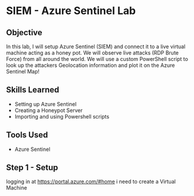 # SIEM - Azure Sentinel Lab

## Objective

In this lab, I will setup Azure Sentinel (SIEM) and connect it to a live virtual machine acting as a honey pot. We will observe live attacks (RDP Brute Force) from all around the world. We will use a custom PowerShell script to look up the attackers Geolocation information and plot it on the Azure Sentinel Map!

## Skills Learned
- Setting up Azure Sentinel
- Creating a Honeypot Server
- Importing and using Powershell scripts

## Tools Used
- Azure Sentinel



## Step 1 - Setup

logging in at https://portal.azure.com/#home i need to create a Virtual Machine
